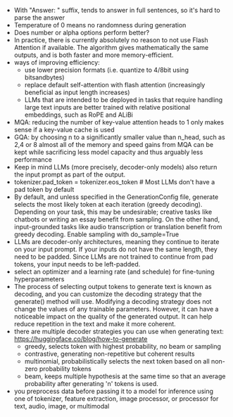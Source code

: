 - With "Answer: " suffix, tends to answer in full sentences, so it's hard to parse the answer
- Temperature of 0 means no randomness during generation
- Does number or alpha options perform better?
- In practice, there is currently absolutely no reason to not use Flash Attention if available. The algorithm gives mathematically the same outputs, and is both faster and more memory-efficient.
- ways of improving efficiency:
  - use lower precision formats (i.e. quantize to 4/8bit using bitsandbytes)
  - replace default self-attention with flash attention (increasingly beneficial as input length increases)
  - LLMs that are intended to be deployed in tasks that require handling large text inputs are better trained with relative positional embeddings, such as RoPE and ALiBi
- MQA: reducing the number of key-value attention heads to 1 only makes sense if a key-value cache is used
- GQA: by choosing n to a significantly smaller value than n_head, such as 2,4 or 8 almost all of the memory and speed gains from MQA can be kept while sacrificing less model capacity and thus arguably less performance
- Keep in mind LLMs (more precisely, decoder-only models) also return the input prompt as part of the output.
- tokenizer.pad_token = tokenizer.eos_token  # Most LLMs don't have a pad token by default
- By default, and unless specified in the GenerationConfig file, generate selects the most likely token at each iteration (greedy decoding). Depending on your task, this may be undesirable; creative tasks like chatbots or writing an essay benefit from sampling. On the other hand, input-grounded tasks like audio transcription or translation benefit from greedy decoding. Enable sampling with do_sample=True
- LLMs are decoder-only architectures, meaning they continue to iterate on your input prompt. If your inputs do not have the same length, they need to be padded. Since LLMs are not trained to continue from pad tokens, your input needs to be left-padded.
- select an optimizer and a learning rate (and schedule) for fine-tuning hyperparameters
- The process of selecting output tokens to generate text is known as decoding, and you can customize the decoding strategy that the generate() method will use. Modifying a decoding strategy does not change the values of any trainable parameters. However, it can have a noticeable impact on the quality of the generated output. It can help reduce repetition in the text and make it more coherent.
- there are multiple decoder strategies you can use when generating text: https://huggingface.co/blog/how-to-generate
  - greedy, selects token with highest probability, no beam or sampling
  - contrastive, generating non-repetitive but coherent results
  - multinomial, probabilistically selects the next token based on all non-zero probability tokens
  - beam, keeps multiple hypothesis at the same time so that an average probability after generating 'n' tokens is used.
- you preprocess data before passing it to a model for inference using one of tokenizer, feature extraction, image processor, or processor for text, audio, image, or multimodal